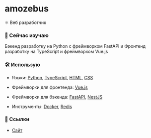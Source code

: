 # amozebus

⚛️ Веб разработчик

### 🌱 Сейчас изучаю

Бэкенд разработку на Python с фреймворком FastAPI и Фронтенд разработку на TypeScript и фреймворком Vue.js

### 🛠️ Использую

- Языки: [Python](https://python.org), [TypeScript](https://typescriptlang.org), [HTML](https://html.spec.whatwg.org), [CSS](https://w3.org/TR/CSS/#css)

- Фреймворки для фронтенда: [Vue.js](https://vuejs.org)

- Фреймворки для бэкенда: [FastAPI](https://fastapi.tiangolo.com), [NestJS](https://nestjs.com)

- Инструменты: [Docker](https://docker.com), [Redis](https://redis.io)

### 🔗 Ссылки

- [Сайт](https://amozebus.github.io)
